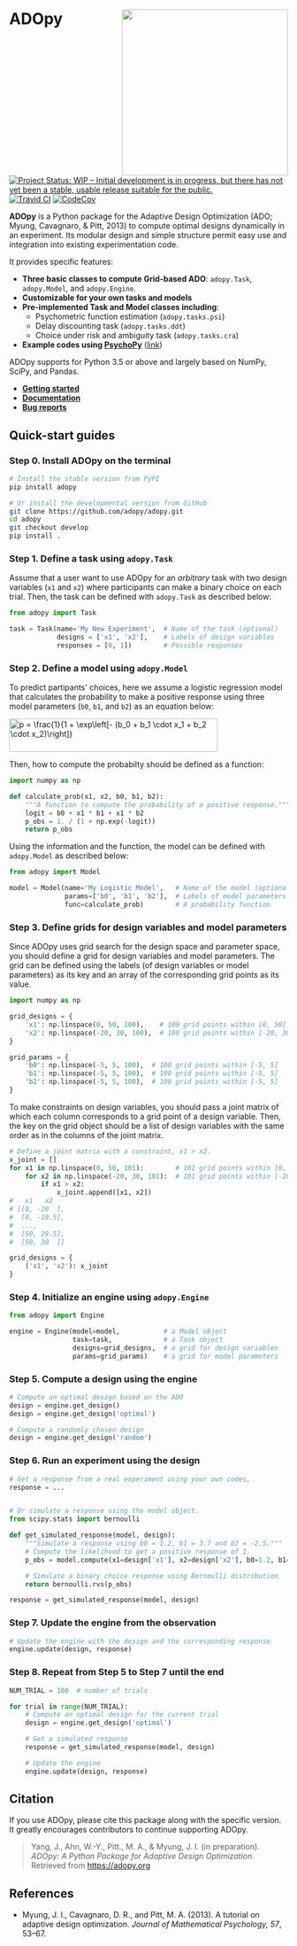 # ADOpy <img src="https://adopy.github.io/logo/adopy-logo.svg" align="right" width="300px">

[![Project Status: WIP – Initial development is in progress, but there has not yet been a stable, usable release suitable for the public.](https://www.repostatus.org/badges/latest/wip.svg)](https://www.repostatus.org/#wip)
[![Travid CI](https://travis-ci.com/adopy/adopy.svg?token=gbyEQoyAYgexeSRwBwj6&branch=master)](https://travis-ci.com/adopy/adopy)
[![CodeCov](https://codecov.io/gh/adopy/adopy/branch/master/graph/badge.svg?token=jFnJgnVV1k)](https://codecov.io/gh/adopy/adopy)

**ADOpy** is a Python package for the Adaptive Design Optimization (ADO; Myung, Cavagnaro, & Pitt, 2013) to compute optimal designs dynamically in an experiment.
Its modular design and simple structure permit easy use and integration into existing experimentation code.

It provides specific features:

- **Three basic classes to compute Grid-based ADO**: `adopy.Task`, `adopy.Model`, and `adopy.Engine`.
- **Customizable for your own tasks and models**
- **Pre-implemented Task and Model classes including**:
  - Psychometric function estimation (`adopy.tasks.psi`)
  - Delay discounting task (`adopy.tasks.ddt`)
  - Choice under risk and ambiguity task (`adopy.tasks.cra`)
- **Example codes using [PsychoPy][psychopy]** ([link](./examples))

[psychopy]: https://www.psychopy.org/

ADOpy supports for Python 3.5 or above and largely based on NumPy, SciPy, and Pandas.

- [**Getting started**](https://adopy.org/getting-started.html)
- [**Documentation**](https://adopy.org)
- [**Bug reports**](https://github.com/adopy/adopy/issues)

## Quick-start guides

### Step 0. Install ADOpy on the terminal

```bash
# Install the stable version from PyPI
pip install adopy

# Or install the developmental version from GitHub
git clone https://github.com/adopy/adopy.git
cd adopy
git checkout develop
pip install .
```

### Step 1. Define a task using `adopy.Task`

Assume that a user want to use ADOpy for an *arbitrary* task with two design
variables (`x1` and `x2`) where participants can make a binary choice on each
trial. Then, the task can be defined with `adopy.Task` as described below:

```python
from adopy import Task

task = Task(name='My New Experiment',  # Name of the task (optional)
            designs = ['x1', 'x2'],    # Labels of design variables
            responses = [0, 1])        # Possible responses
```

### Step 2. Define a model using `adopy.Model`

To predict partipants' choices, here we assume a logistic regression model
that calculates the probability to make a positive response using three model
parameters (`b0`, `b1`, and `b2`) as an equation below:

<img src="http://www.sciweavers.org/tex2img.php?eq=p%20%3D%20%5Cfrac%7B1%7D%7B1%20%2B%20%5Cexp%5Cleft%5B-%20%28b_0%20%2B%20b_1%20%5Ccdot%20x_1%20%2B%20b_2%20%5Ccdot%20x_2%29%5Cright%5D%7D&bc=White&fc=Black&im=png&fs=18&ff=txfonts&edit=0" align="center" border="0" alt="p = \frac{1}{1 + \exp\left[- (b_0 + b_1 \cdot x_1 + b_2 \cdot x_2)\right]}" width="377" height="60" />

Then, how to compute the probabilty should be defined as a function:

```python
import numpy as np

def calculate_prob(x1, x2, b0, b1, b2):
    """A function to compute the probability of a positive response."""
    logit = b0 + x1 * b1 + x1 * b2
    p_obs = 1. / (1 + np.exp(-logit))
    return p_obs
```

Using the information and the function, the model can be defined with
`adopy.Model` as described below:

```python
from adopy import Model

model = Model(name='My Logistic Model',   # Name of the model (optional)
              params=['b0', 'b1', 'b2'],  # Labels of model parameters
              func=calculate_prob)        # A probability function
```

### Step 3. Define grids for design variables and model parameters

Since ADOpy uses grid search for the design space and parameter space,
you should define a grid for design variables and model parameters.
The grid can be defined using the labels (of design variables or model
parameters) as its key and an array of the corresponding grid points
as its value.

```python
import numpy as np

grid_designs = {
    'x1': np.linspace(0, 50, 100),    # 100 grid points within [0, 50]
    'x2': np.linspace(-20, 30, 100),  # 100 grid points within [-20, 30]
}

grid_params = {
    'b0': np.linspace(-5, 5, 100),  # 100 grid points within [-5, 5]
    'b1': np.linspace(-5, 5, 100),  # 100 grid points within [-5, 5]
    'b2': np.linspace(-5, 5, 100),  # 100 grid points within [-5, 5]
}
```

To make constraints on design variables, you should pass a joint matrix
of which each column corresponds to a grid point of a design variable.
Then, the key on the grid object should be a list of design variables
with the same order as in the columns of the joint matrix.

```python
# Define a joint matrix with a constraint, x1 > x2.
x_joint = []
for x1 in np.linspace(0, 50, 101):        # 101 grid points within [0, 50]
    for x2 in np.linspace(-20, 30, 101):  # 101 grid points within [-20, 30]
        if x1 > x2:
            x_joint.append([x1, x2])
#   x1   x2
# [[0, -20  ],
#  [0, -19.5],
#  ...,
#  [50, 29.5],
#  [50, 30  ]]

grid_designs = {
    ('x1', 'x2'): x_joint
}
```

### Step 4. Initialize an engine using `adopy.Engine`

```python
from adopy import Engine

engine = Engine(model=model,           # a Model object
                task=task,             # a Task object
                designs=grid_designs,  # a grid for design variables
                params=grid_params)    # a grid for model parameters
```

### Step 5. Compute a design using the engine

```python
# Compute an optimal design based on the ADO
design = engine.get_design()
design = engine.get_design('optimal')

# Compute a randomly chosen design
design = engine.get_design('random')
```

### Step 6. Run an experiment using the design

```python
# Get a response from a real experiment using your own codes,
response = ...


# Or simulate a response using the model object.
from scipy.stats import bernoulli

def get_simulated_response(model, design):
    """Simulate a response using b0 = 1.2, b1 = 3.7 and b2 = -2.5."""
    # Compute the likelihood to get a positive response of 1.
    p_obs = model.compute(x1=design['x1'], x2=design['x2'], b0=1.2, b1=3.7, b2=-2.5)

    # Simulate a binary choice response using Bernoulli distribution
    return bernoulli.rvs(p_obs)

response = get_simulated_response(model, design)
```

### Step 7. Update the engine from the observation

```python
# Update the engine with the design and the corresponding response
engine.update(design, response)
```

### Step 8. Repeat from Step 5 to Step 7 until the end

```python
NUM_TRIAL = 100  # number of trials

for trial in range(NUM_TRIAL):
    # Compute an optimal design for the current trial
    design = engine.get_design('optimal')

    # Get a simulated response
    response = get_simulated_response(model, design)

    # Update the engine
    engine.update(design, response)
```

## Citation

If you use ADOpy, please cite this package along with the specific version.
It greatly encourages contributors to continue supporting ADOpy.

> Yang, J., Ahn, W.-Y., Pitt., M. A., & Myung, J. I. (in preparation).
> *ADOpy: A Python Package for Adaptive Design Optimization*.
> Retrieved from https://adopy.org

## References

- Myung, J. I., Cavagnaro, D. R., and Pitt, M. A. (2013).
  A tutorial on adaptive design optimization.
  *Journal of Mathematical Psychology, 57*, 53–67.

